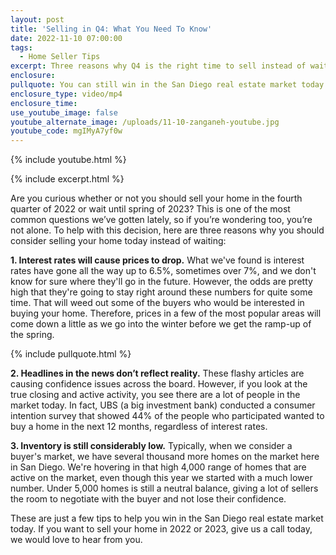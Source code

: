 ```yaml
---
layout: post
title: 'Selling in Q4: What You Need To Know'
date: 2022-11-10 07:00:00
tags:
  - Home Seller Tips
excerpt: Three reasons why Q4 is the right time to sell instead of waiting for 2023.
enclosure:
pullquote: You can still win in the San Diego real estate market today.
enclosure_type: video/mp4
enclosure_time:
use_youtube_image: false
youtube_alternate_image: /uploads/11-10-zanganeh-youtube.jpg
youtube_code: mgIMyA7yf0w
---
```

{% include youtube.html %}

{% include excerpt.html %}

Are you curious whether or not you should sell your home in the fourth quarter of 2022 or wait until spring of 2023? This is one of the most common questions we’ve gotten lately, so if you’re wondering too, you’re not alone. To help with this decision, here are three reasons why you should consider selling your home today instead of waiting:&nbsp;

**1\. Interest rates will cause prices to drop.** What we've found is interest rates have gone all the way up to 6.5%, sometimes over 7%, and we don't know for sure where they'll go in the future. However, the odds are pretty high that they're going to stay right around these numbers for quite some time. That will weed out some of the buyers who would be interested in buying your home. Therefore, prices in a few of the most popular areas will come down a little as we go into the winter before we get the ramp-up of the spring.

{% include pullquote.html %}

**2\. Headlines in the news don’t reflect reality.** These flashy articles are causing confidence issues across the board. However, if you look at the true closing and active activity, you see there are a lot of people in the market today. In fact, UBS (a big investment bank) conducted a consumer intention survey that showed 44% of the people who participated wanted to buy a home in the next 12 months, regardless of interest rates.&nbsp;

**3\. Inventory is still considerably low.** Typically, when we consider a buyer's market, we have several thousand more homes on the market here in San Diego. We're hovering in that high 4,000 range of homes that are active on the market, even though this year we started with a much lower number. Under 5,000 homes is still a neutral balance, giving a lot of sellers the room to negotiate with the buyer and not lose their confidence.

These are just a few tips to help you win in the San Diego real estate market today. If you want to sell your home in 2022 or 2023, give us a call today, we would love to hear from you.
